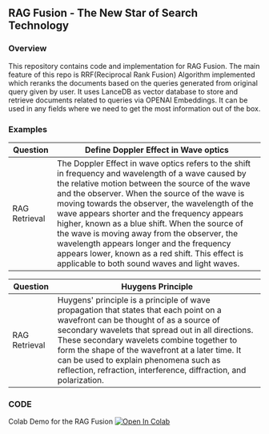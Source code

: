 ## RAG Fusion - The New Star of Search Technology

### Overview
This repository contains code and implementation for RAG Fusion. 
The main feature of this repo is RRF(Reciprocal Rank Fusion) Algorithm implemented which reranks the
documents based on the queries generated from original query given by user. It uses LanceDB as vector 
database to store and retrieve documents related to queries via OPENAI Embeddings. It can be used in 
any fields where we need to get the most information out of the box.

### Examples
Question | Define Doppler Effect in Wave optics |
--- | --- 
RAG Retrieval | The Doppler Effect in wave optics refers to the shift in frequency and wavelength of a wave caused by the relative motion between the source of the wave and the observer. When the source of the wave is moving towards the observer, the wavelength of the wave appears shorter and the frequency appears higher, known as a blue shift. When the source of the wave is moving away from the observer, the wavelength appears longer and the frequency appears lower, known as a red shift. This effect is applicable to both sound waves and light waves. 

Question | Huygens Principle |
--- | ---
RAG Retrieval | Huygens' principle is a principle of wave propagation that states that each point on a wavefront can be thought of as a source of secondary wavelets that spread out in all directions. These secondary wavelets combine together to form the shape of the wavefront at a later time. It can be used to explain phenomena such as reflection, refraction, interference, diffraction, and polarization.
### CODE
Colab Demo for the RAG Fusion <a href="https://colab.research.google.com/github/lancedb/vectordb-recipes/blob/main/examples/RAG_Fusion/main.ipynb"><img src="https://colab.research.google.com/assets/colab-badge.svg" alt="Open In Colab"></a>
